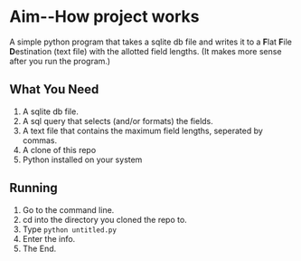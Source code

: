 # Aim--How project works
A simple python program that takes a sqlite db file and writes it to a <b>F</b>lat <b>F</b>ile <b>D</b>estination (text file) with the allotted field lengths.
(It makes more sense after you run the program.)


## What You Need
1. A sqlite db file.
2. A sql query that selects (and/or formats) the fields.
3. A text file that contains the maximum field lengths, seperated by commas.
4. A clone of this repo
5. Python installed on your system

## Running
1. Go to the command line.
2. cd into the directory you cloned the repo to.
3. Type ```python untitled.py```
4. Enter the info.
5. The End.
